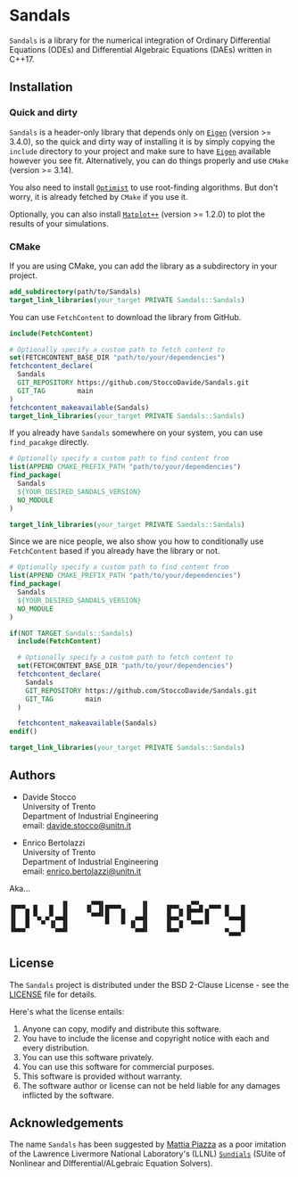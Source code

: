 # Sandals

`Sandals` is a library for the numerical integration of Ordinary Differential Equations (ODEs) and Differential Algebraic Equations (DAEs) written in C++17.

## Installation

### Quick and dirty

`Sandals` is a header-only library that depends only on [`Eigen`](https://eigen.tuxfamily.org/index.php?title=Main_Page) (version >= 3.4.0), so the quick and dirty way of installing it is by simply copying the `include` directory to your project and make sure to have [`Eigen`](https://eigen.tuxfamily.org/index.php?title=Main_Page) available however you see fit. Alternatively, you can do things properly and use `CMake` (version >= 3.14).

You also need to install [`Optimist`](https://stoccodavide.github.io/Optimist/) to use root-finding algorithms. But don't worry, it is already fetched by `CMake` if you use it.

Optionally, you can also install [`Matplot++`](https://alandefreitas.github.io/matplotplusplus/) (version >= 1.2.0) to plot the results of your simulations.

### CMake

If you are using CMake, you can add the library as a subdirectory in your project.

```cmake
add_subdirectory(path/to/Sandals)
target_link_libraries(your_target PRIVATE Sandals::Sandals)
```

You can use `FetchContent` to download the library from GitHub.

```cmake
include(FetchContent)

# Optionally specify a custom path to fetch content to
set(FETCHCONTENT_BASE_DIR "path/to/your/dependencies")
fetchcontent_declare(
  Sandals
  GIT_REPOSITORY https://github.com/StoccoDavide/Sandals.git
  GIT_TAG        main
)
fetchcontent_makeavailable(Sandals)
target_link_libraries(your_target PRIVATE Sandals::Sandals)
```

If you already have `Sandals` somewhere on your system, you can use `find_pacakge` directly.

```cmake
# Optionally specify a custom path to find content from
list(APPEND CMAKE_PREFIX_PATH "path/to/your/dependencies")
find_package(
  Sandals
  ${YOUR_DESIRED_SANDALS_VERSION}
  NO_MODULE
)

target_link_libraries(your_target PRIVATE Sandals::Sandals)
```

Since we are nice people, we also show you how to conditionally use `FetchContent` based if you already have the library or not.

```cmake
# Optionally specify a custom path to find content from
list(APPEND CMAKE_PREFIX_PATH "path/to/your/dependencies")
find_package(
  Sandals
  ${YOUR_DESIRED_SANDALS_VERSION}
  NO_MODULE
)

if(NOT TARGET Sandals::Sandals)
  include(FetchContent)

  # Optionally specify a custom path to fetch content to
  set(FETCHCONTENT_BASE_DIR "path/to/your/dependencies")
  fetchcontent_declare(
    Sandals
    GIT_REPOSITORY https://github.com/StoccoDavide/Sandals.git
    GIT_TAG        main
  )

  fetchcontent_makeavailable(Sandals)
endif()

target_link_libraries(your_target PRIVATE Sandals::Sandals)
```

## Authors

- Davide Stocco <br>
  University of Trento <br>
  Department of Industrial Engineering <br>
  email: davide.stocco@unitn.it

- Enrico Bertolazzi <br>
  University of Trento <br>
  Department of Industrial Engineering <br>
  email: enrico.bertolazzi@unitn.it

Aka...

```
▗▄▄▄  ▄   ▄  ▐▌    ▗▞▀▜▌▄▄▄▄     ▐▌    ▗▄▄▖ ▗▞▀▚▖ ▄▄▄ ▄   ▄
▐▌  █ █   █  ▐▌    ▝▚▄▟▌█   █    ▐▌    ▐▌ ▐▌▐▛▀▀▘█    █   █
▐▌  █  ▀▄▀▗▞▀▜▌         █   █ ▗▞▀▜▌    ▐▛▀▚▖▝▚▄▄▖█     ▀▀▀█
▐▙▄▄▀     ▝▚▄▟▌               ▝▚▄▟▌    ▐▙▄▞▘          ▄   █
                                                       ▀▀▀
```

## License

The `Sandals` project is distributed under the BSD 2-Clause License - see the [LICENSE](https://StoccoDavide.github.io/Sandals/LICENSE) file for details.

Here's what the license entails:

1. Anyone can copy, modify and distribute this software.
2. You have to include the license and copyright notice with each and every distribution.
3. You can use this software privately.
4. You can use this software for commercial purposes.
5. This software is provided without warranty.
6. The software author or license can not be held liable for any damages inflicted by the software.

## Acknowledgements

The name `Sandals` has been suggested by [Mattia Piazza](https://github.com/Mattiapzz) as a poor imitation of the Lawrence Livermore National Laboratory's (LLNL) [`Sundials`](https://computing.llnl.gov/projects/sundials) (SUite of Nonlinear and DIfferential/ALgebraic Equation Solvers).

